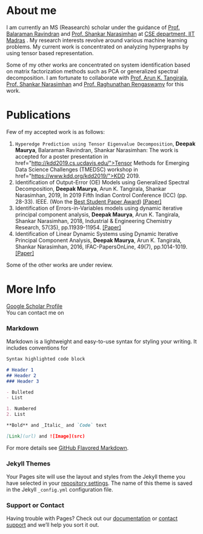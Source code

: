 # About me
I am currently an MS (Reasearch) scholar under the guidance of <a href="http://www.cse.iitm.ac.in/~ravi/"> Prof. Balaraman Ravindran</a> and <a href="http://www.che.iitm.ac.in/~naras/"> Prof. Shankar Narasimhan</a> at <a href="http://www.cse.iitm.ac.in/"> CSE department, IIT Madras</a> . My research interests revolve around various machine learning problems. My current work is concentrated on analyzing hypergraphs by using tensor based representation. 

Some of my other works are concentrated on system identification based on matrix factorization methods such as PCA or generalized spectral decomposition. I am fortunate to collaborate with <a href="http://arunkt.wixsite.com/homepage"> Prof. Arun K. Tangirala</a>, <a href="http://www.che.iitm.ac.in/~naras/"> Prof. Shankar Narasimhan</a> and <a href="https://web.iitm.ac.in/ibse/team/Raghunathan-Rengaswamy.html"> Prof. Raghunathan Rengaswamy</a> for this work. 

# Publications 
Few of my accepted work is as follows: 
1. `Hyperedge Prediction using Tensor Eigenvalue Decomposition`, **Deepak Maurya**, Balaraman Ravindran, Shankar Narasimhan: The work is accepted for a poster presentation in href="http://kdd2019.cs.ucdavis.edu/">Tensor Methods for Emerging Data Science Challenges (TMEDSC)</a> workshop in href="https://www.kdd.org/kdd2019/">KDD 2019</a>.  
2. Identification of Output-Error (OE) Models using Generalized Spectral Decomposition, **Deepak Maurya**, Arun K. Tangirala, Shankar Narasimhan, 2019, In 2019 Fifth Indian Control Conference (ICC) (pp. 28-33). IEEE. (Won the <a href="http://icc.org.in/2019/best-student-paper-award/">Best Student Paper Award</a>) <a href="https://ieeexplore.ieee.org/abstract/document/8715582/">[Paper]</a> 
3. Identification of Errors-in-Variables models using dynamic iterative principal component analysis, **Deepak Maurya**, Arun K. Tangirala, Shankar Narasimhan, 2018, Industrial & Engineering Chemistry Research, 57(35), pp.11939-11954. <a href="https://pubs.acs.org/doi/abs/10.1021/acs.iecr.8b01374">[Paper]</a>   
4. Identification of Linear Dynamic Systems using Dynamic Iterative Principal Component Analysis, **Deepak Maurya**, Arun K. Tangirala, Shankar Narasimhan, 2016, IFAC-PapersOnLine, 49(7), pp.1014-1019.<a href="https://www.sciencedirect.com/science/article/pii/S2405896316305420">[Paper]</a>   

Some of the other works are under review. 

# More Info
<a href="https://scholar.google.com/citations?user=ivfff6wAAAAJ">Google Scholar Profile</a> <br>
You can contact me on 

### Markdown

Markdown is a lightweight and easy-to-use syntax for styling your writing. It includes conventions for

```markdown
Syntax highlighted code block

# Header 1
## Header 2
### Header 3

- Bulleted
- List

1. Numbered
2. List

**Bold** and _Italic_ and `Code` text

[Link](url) and ![Image](src)
```

For more details see [GitHub Flavored Markdown](https://guides.github.com/features/mastering-markdown/).

### Jekyll Themes

Your Pages site will use the layout and styles from the Jekyll theme you have selected in your [repository settings](https://github.com/d-maurya/web/settings). The name of this theme is saved in the Jekyll `_config.yml` configuration file.

### Support or Contact

Having trouble with Pages? Check out our [documentation](https://help.github.com/categories/github-pages-basics/) or [contact support](https://github.com/contact) and we’ll help you sort it out.
